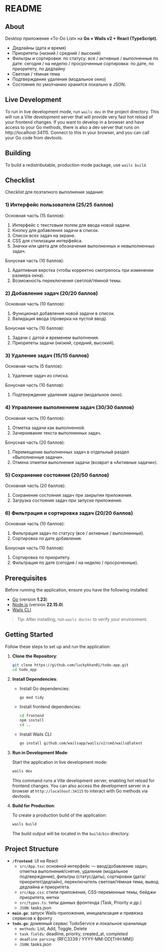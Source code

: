 # README

## About

Desktop приложение «To-Do List» на **Go + Wails v2 + React (TypeScript)**.  
- Дедлайны (дата и время)
- Приоритеты (низкий / средний / высокий)
- Фильтры и сортировки:
    по статусу: все / активные / выполненные
    по дате: сегодня / на неделю / просроченные
    сортировка: по дате, по приоритету, по дедлайну
- Светлая / тёмная тема
- Подтверждение удаления (модальное окно) 
- Состояние по умолчанию хранится локально в JSON.

## Live Development

To run in live development mode, run `wails dev` in the project directory. This will run a Vite development
server that will provide very fast hot reload of your frontend changes. If you want to develop in a browser
and have access to your Go methods, there is also a dev server that runs on http://localhost:34115. Connect
to this in your browser, and you can call your Go code from devtools.

## Building

To build a redistributable, production mode package, use `wails build`.

## Checklist

Checklist для поэтапного выполнения задания:
### 1) Интерфейс пользователя (25/25 баллов)
Основная часть (15 баллов):
1. Интерфейс с текстовым полем для ввода новой задачи. 
2. Кнопку для добавления задачи в список.
3. Список всех задач на экране.
4. CSS для стилизации интерфейса.
5. Значки или цвета для обозначения выполненных и невыполненных задач.

Бонусная часть (10 баллов):
1. Адаптивная верстка (чтобы корректно смотрелось при изменении размера окна).
2. Возможность переключения светлой/тёмной темы.

### 2) Добавление задач (20/20 баллов)
Основная часть (10 баллов):
1. Функционал добавления новой задачи в список.
2. Валидация ввода (проверка на пустой ввод).

Бонусная часть (10 баллов):
1. Задачи с датой и временем выполнения.
2. Приоритеты задачи (низкий, средний, высокий).

### 3) Удаление задач (15/15 баллов)
Основная часть (5 баллов):
1. Удаление задач из списка.

Бонусная часть (10 баллов):
1. Подтверждение удаления задачи (модальное окно).

### 4) Управление выполнением задач (30/30 баллов)
Основная часть (10 баллов):
1. Отметка задачи как выполненной.
2. Зачеркивание текста выполненных задач.

Бонусная часть (20 баллов):
1. Перемещение выполненных задач в отдельный раздел «Выполненные задачи».
2. Отмена отметки выполнения задачи (возврат в «Активные задачи»).

### 5) Сохранение состояния (20/50 баллов)
Основная часть (20 баллов):
1. Сохранение состояния задач при закрытии приложения.
2. Загрузка состояния задач при запуске приложения.

### 6) Фильтрация и сортировка задач (20/20 баллов)
Основная часть (10 баллов):
1. Фильтрация задач по статусу (все / активные / выполненные).
2. Сортировка по дате добавления.

Бонусная часть (10 баллов):
1. Сортировка по приоритету.
2. Фильтрация по дате (сегодня / на неделю / просроченные).

## Prerequisites

Before running the application, ensure you have the following installed:

- [Go](https://golang.org/doc/install) (version **1.23**)
- [Node.js](https://nodejs.org/) (version **22.15.0**)
- [Wails CLI](https://wails.io/docs/gettingstarted/installation)

> Tip: After installing, run `wails doctor` to verify your environment.

## Getting Started

Follow these steps to set up and run the application:

1. **Clone the Repository**:

   ```bash
   git clone https://github.com/luckykhan01/todo-app.git
   cd todo_app
   ```

2. **Install Dependencies**:

   - Install Go dependencies:

     ```bash
     go mod tidy
     ```

   - Install frontend dependencies:

     ```bash
     cd frontend
     npm install
     cd ..
     ```

   - Install Wails CLI 
     ```bash
     go install github.com/wailsapp/wails/v2/cmd/wails@latest
     ```

3. **Run in Development Mode**:

   Start the application in live development mode:

   ```bash
   wails dev
   ```

   This command runs a Vite development server, enabling hot reload for frontend changes. You can also access the development server in a browser at `http://localhost:34115` to interact with Go methods via devtools.

4. **Build for Production**:

   To create a production build of the application:

   ```bash
   wails build
   ```

   The build output will be located in the `build/bin` directory.

## Project Structure

- **`/frontend`**: UI на React
  - `src/App.tsx`: основной интерфейс — ввод/добавление задач, отметка выполнения/снятие, удаление (модальное подтверждение), фильтры (статус/даты), сортировки (дата/приоритет/дедлайн), переключатель светлая/тёмная тема, вывод дедлайна и приоритета.
  - `src/App.css`: стили приложения, CSS-переменные темы, бейджи приоритета, метки
  - `src/types.ts`: типы данных фронтенда (Task, Priority и др.)
  - `JSON`: tasks.json
- **`main.go`**: запуск Wails-приложения, инициализация и привязка сервисов к фронту
- **`todo.go`**: доменный сервис TodoService и локальное хранилище
  - `methods`: List, Add, Toggle, Delete
  - `task fields`: deadline, priority, created_at, completed
  - `deadline parsing`: (RFC3339 / YYYY-MM-DD[THH:MM])
  - `JSON`: tasks.json

